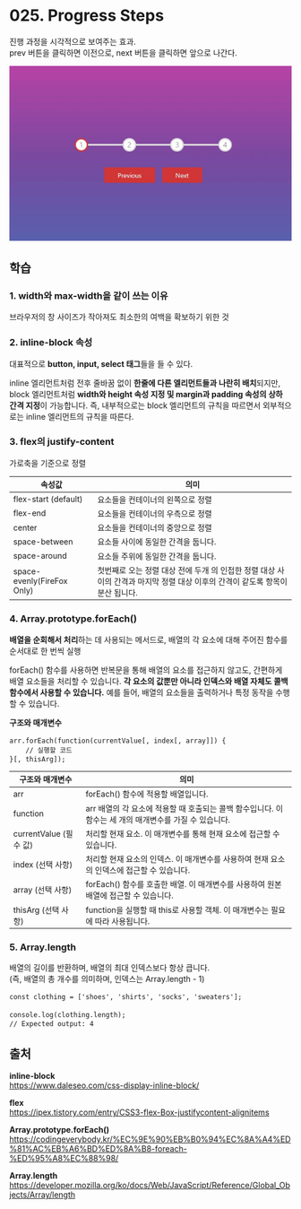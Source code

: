 # 025. Progress Steps
진행 과정을 시각적으로 보여주는 효과.    
prev 버튼을 클릭하면 이전으로, next 버튼을 클릭하면 앞으로 나간다. 

<img src="./Progress Steps.gif">

## 학습
### 1. width와 max-width을 같이 쓰는 이유
브라우저의 창 사이즈가 작아져도 최소한의 여백을 확보하기 위한 것

### 2. inline-block 속성 
대표적으로 **button, input, select 태그**들을 들 수 있다. 

inline 엘리먼트처럼 전후 줄바꿈 없이 **한줄에 다른 엘리먼트들과 나란히 배치**되지만, block 엘리먼트처럼 **width와 height 속성 지정 및 margin과 padding 속성의 상하 간격 지정**이 가능합니다. 즉, 내부적으로는 block 엘리먼트의 규칙을 따르면서 외부적으로는 inline 엘리먼트의 규칙을 따른다. 

### 3. flex의 justify-content
가로축을 기준으로 정렬

속성값|의미
---|---|
flex-start (default)	|요소들을 컨테이너의 왼쪽으로 정렬
flex-end			|요소들을 컨테이너의 우측으로 정렬
center		| 요소들을 컨테이너의 중앙으로 정렬
space-between | 요소들 사이에 동일한 간격을 둡니다.
space-around | 요소들 주위에 동일한 간격을 둡니다.
space-evenly(FireFox Only) | 첫번째로 오는 정렬 대상 전에 두개 의 인접한 정렬 대상 사이의 간격과	 마지막 정렬 대상 이후의 간격이 같도록 항목이 분산 됩니다.

### 4. Array.prototype.forEach()
**배열을 순회해서 처리**하는 데 사용되는 메서드로, 배열의 각 요소에 대해 주어진 함수를 순서대로 한 번씩 실행

forEach() 함수를 사용하면 반복문을 통해 배열의 요소를 접근하지 않고도, 간편하게 배열 요소들을 처리할 수 있습니다. **각 요소의 값뿐만 아니라 인덱스와 배열 자체도 콜백 함수에서 사용할 수 있습니다.** 예를 들어, 배열의 요소들을 출력하거나 특정 동작을 수행할 수 있습니다.


**구조와 매개변수**    
```
arr.forEach(function(currentValue[, index[, array]]) {
    // 실행할 코드
}[, thisArg]);
```
구조와 매개변수 | 의미
---|---|
arr | forEach() 함수에 적용할 배열입니다.
function| arr 배열의 각 요소에 적용할 때 호출되는 콜백 함수입니다. 이 함수는 세 개의 매개변수를 가질 수 있습니다.
currentValue (필수 값)| 처리할 현재 요소. 이 매개변수를 통해 현재 요소에 접근할 수 있습니다.
index (선택 사항)| 처리할 현재 요소의 인덱스. 이 매개변수를 사용하여 현재 요소의 인덱스에 접근할 수 있습니다.
array (선택 사항)| forEach() 함수를 호출한 배열. 이 매개변수를 사용하여 원본 배열에 접근할 수 있습니다.
thisArg (선택 사항)| function을 실행할 때 this로 사용할 객체. 이 매개변수는 필요에 따라 사용됩니다.

### 5. Array.length
배열의 길이를 반환하며, 배열의 최대 인덱스보다 항상 큽니다.     
(즉, 배열의 총 개수를 의미하며, 인덱스는 Array.length - 1)

```
const clothing = ['shoes', 'shirts', 'socks', 'sweaters'];

console.log(clothing.length);
// Expected output: 4

```




## 출처
**inline-block**    
https://www.daleseo.com/css-display-inline-block/

**flex**    
https://ipex.tistory.com/entry/CSS3-flex-Box-justifycontent-alignitems 

**Array.prototype.forEach()**       
https://codingeverybody.kr/%EC%9E%90%EB%B0%94%EC%8A%A4%ED%81%AC%EB%A6%BD%ED%8A%B8-foreach-%ED%95%A8%EC%88%98/  

**Array.length**    
https://developer.mozilla.org/ko/docs/Web/JavaScript/Reference/Global_Objects/Array/length